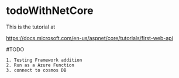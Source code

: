 # todoWithNetCore

This is the tutorial at

https://docs.microsoft.com/en-us/aspnet/core/tutorials/first-web-api

#TODO

	1. Testing Framework addition
	2. Run as a Azure Function
	3. connect to cosmos DB

